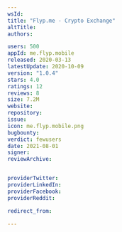 ```yaml
---
wsId: 
title: "Flyp.me - Crypto Exchange"
altTitle: 
authors:

users: 500
appId: me.flyp.mobile
released: 2020-03-13
latestUpdate: 2020-10-09
version: "1.0.4"
stars: 4.0
ratings: 12
reviews: 8
size: 7.2M
website: 
repository: 
issue: 
icon: me.flyp.mobile.png
bugbounty: 
verdict: fewusers
date: 2021-08-01
signer: 
reviewArchive:


providerTwitter: 
providerLinkedIn: 
providerFacebook: 
providerReddit: 

redirect_from:

---
```




